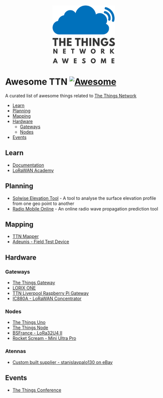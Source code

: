 <p align="center">
  <img src="logo.png" alt="Awesome TTN" width="200" />
</p>

# Awesome TTN [![Awesome](https://awesome.re/badge.svg)](https://awesome.re)
A curated list of awesome things related to [The Things Network](https://www.thethingsnetwork.org/)

- [Learn](#learn)
- [Planning](#planning)
- [Mapping](#mapping)
- [Hardware](#hardware)
  - [Gateways](#gateways)
  - [Nodes](#nodes)
- [Events](#events)

## Learn
- [Documentation](https://www.thethingsnetwork.org/docs/)
- [LoRaWAN Academy](http://lorawanacademy.semtech.com/)

## Planning
- [Solwise Elevation Tool](https://www.solwise.co.uk/wireless-elevationtool.html) - A tool to analyse the surface elevation profile from one geo point to another
- [Radio Mobile Online](http://www.ve2dbe.com/rmonline.html) - An online radio wave propagation prediction tool 

## Mapping
- [TTN Mapper](https://ttnmapper.org/)
- [Adeunis - Field Test Device](https://www.adeunis.com/en/produit/ftd-868-915-2/)

## Hardware
### Gateways
- [The Things Gateway](https://shop.thethingsnetwork.com/index.php/product/the-things-gateway/)
- [LORIX ONE](https://www.lorixone.io/#products)
- [TTN Liverpool Raspberry Pi Gateway](https://git.defproc.co.uk/ttn_liv/rpi-gateways)
- [IC880A - LoRaWAN Concentrator](http://shop.imst.de/wireless-modules/lora-products/8/ic880a-spi-lorawan-concentrator-868-mhz)

### Nodes
- [The Things Uno](https://shop.thethingsnetwork.com/index.php/product/the-things-uno/)
- [The Things Node](https://shop.thethingsnetwork.com/index.php/product/the-things-node/)
- [BSFrance - LoRa32U4 II](https://bsfrance.fr/lora-long-range/1345-LoRa32u4-II-Lora-LiPo-Atmega32u4-SX1276-HPD13-868MHZ-EU-Antenna.html)
- [Rocket Scream - Mini Ultra Pro](http://www.rocketscream.com/blog/product/mini-ultra-pro-v3-with-radio/)

### Atennas
- [Custom built supplier - stanislavpalo130 on eBay](https://www.ebay.co.uk/usr/stanislavpalo130?_trksid=p2047675.l2559)

## Events
- [The Things Conference](https://www.thethingsnetwork.org/conference/)
